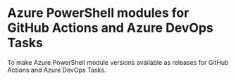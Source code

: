 # Azure PowerShell modules for GitHub Actions and Azure DevOps Tasks

To make Azure PowerShell module versions available as releases for GitHub Actions and Azure DevOps Tasks.
